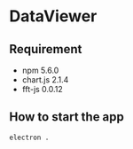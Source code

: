 # DataViewer

## Requirement
* npm 5.6.0
* chart.js 2.1.4
* fft-js 0.0.12

## How to start the app
```bash
electron .
```
